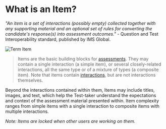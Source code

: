 <!--
created_at: 2016-12-15
authors:         
    - "Catherine Pease"
--> 

# What is an Item?

*"An item is a set of interactions (possibly empty) collected together with any supporting material and an optional set of rules for converting the candidate's response(s) into assessment outcomes."* - Question and Test Interoperability standard, published by IMS Global.


![Term Item]()

>Items are the basic building blocks for [assessments](../tests/what-is-a-test.md). They may contain a single interaction (a simple item), or several closely-related interactions, all the same type or of a mixture of types (a composite item). Note that items contain [interactions](../interactions/what-is-an-interaction.md), but are not interactions themselves. 

Beyond the interactions contained within them, Items  may include titles, images, and text, which help the Test-taker understand the expectations and context of the assessment material presented within. Item complexity ranges from simple items with a single interaction to composite items with multiple interactions.

*Note: Items are locked when other users are working on them.*
